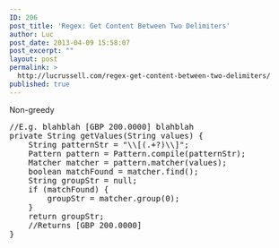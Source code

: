 ```yaml
---
ID: 206
post_title: 'Regex: Get Content Between Two Delimiters'
author: Luc
post_date: 2013-04-09 15:58:07
post_excerpt: ""
layout: post
permalink: >
  http://lucrussell.com/regex-get-content-between-two-delimiters/
published: true
---
```

 Non-greedy
<pre class="lang:java decode:true " >
//E.g. blahblah [GBP 200.0000] blahblah 
private String getValues(String values) {
    String patternStr = "\\[(.+?)\\]";
    Pattern pattern = Pattern.compile(patternStr);
    Matcher matcher = pattern.matcher(values);
    boolean matchFound = matcher.find();
    String groupStr = null;
    if (matchFound) {
        groupStr = matcher.group(0);
    }
    return groupStr;
    //Returns [GBP 200.0000]
}
</pre>